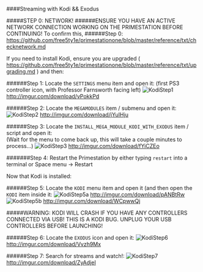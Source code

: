 ####Streaming with Kodi && Exodus

#####STEP 0: NETWORK!
######ENSURE YOU HAVE AN ACTIVE NETWORK CONNECTION WORKING ON THE PRIMESTATION BEFORE CONTINUING!
To confirm this, 
######Step 0: https://github.com/free5ty1e/primestationone/blob/master/reference/txt/checknetwork.md

If you need to install Kodi, ensure you are upgraded ( https://github.com/free5ty1e/primestationone/blob/master/reference/txt/upgrading.md ) and then:

######Step 1: Locate the `SETTINGS` menu item and open it:
(first PS3 controller icon, with Professor Farnsworth facing left)
![KodiStep1](http://imgur.com/download/vPokkPd)
http://imgur.com/download/vPokkPd

######Step 2: Locate the `MEGAMODULES` item / submenu and open it:
![KodiStep2](http://imgur.com/download/jYuIHju)
http://imgur.com/download/jYuIHju

######Step 3: Locate the `INSTALL_MEGA_MODULE_KODI_WITH_EXODUS` item / script and open it:  
(Wait for the menu to come back up, this will take a couple minutes to process...)
![KodiStep3](http://imgur.com/download/fYiCZEo)
http://imgur.com/download/fYiCZEo

#######Step 4: Restart the Primestation by either typing `restart` into a terminal or Space menu -> Restart

Now that Kodi is installed:

######Step 5: Locate the `KODI` menu item and open it (and then open the `KODI` item inside it:
![KodiStep5a](http://imgur.com/download/pANBtRw)
http://imgur.com/download/pANBtRw
![KodiStep5b](http://imgur.com/download/WCpwwQj)
http://imgur.com/download/WCpwwQj


#####WARNING: KODI WILL CRASH IF YOU HAVE ANY CONTROLLERS CONNECTED VIA USB!  THIS IS A KODI BUG.  UNPLUG YOUR USB CONTROLLERS BEFORE LAUNCHING!


######Step 6: Locate the `EXODUS` icon and open it:
![KodiStep6](http://imgur.com/download/Vvzh9Mx)
http://imgur.com/download/Vvzh9Mx

######Step 7: Search for streams and watch!:
![KodiStep7](http://imgur.com/download/ZyAdjeI)
http://imgur.com/download/ZyAdjeI
